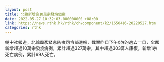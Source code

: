 ```yaml
---
layout: post
title: 北韓新增逾10萬宗發燒個案
date: 2022-05-27 10:32:03.000000000 +08:00
link: https://news.rthk.hk/rthk/ch/component/k2/1650416-20220527.htm
categories: rthk
---
```


朝中社報道，北韓國家緊急防疫司令部通報，截至昨日下午6時的過去一日，全國新增超過10萬宗發燒病例，累計超過327萬宗，其中超過303萬人康復，新增1宗死亡病例，累計69人死亡。
